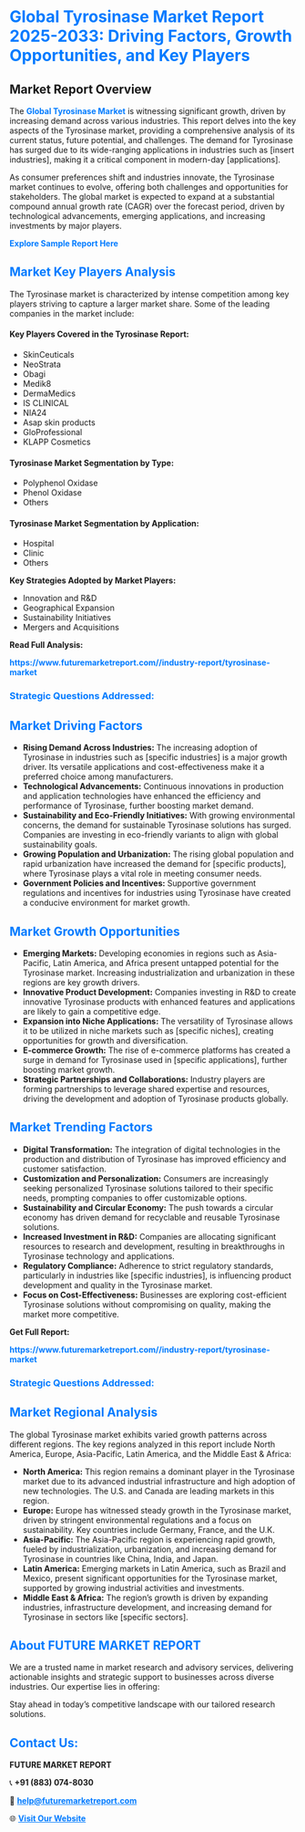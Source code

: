 <h1 style="color: #007BFF;">Global Tyrosinase Market Report 2025-2033: Driving Factors, Growth Opportunities, and Key Players</h1>

<section id="overview">
<h2>Market Report Overview</h2>
<p>The <a href="https://www.futuremarketreport.com//industry-report/tyrosinase-market" style="color: #007BFF; text-decoration: none;"><strong>Global Tyrosinase Market</strong></a> is witnessing significant growth, driven by increasing demand across various industries. This report delves into the key aspects of the Tyrosinase market, providing a comprehensive analysis of its current status, future potential, and challenges. The demand for Tyrosinase has surged due to its wide-ranging applications in industries such as [insert industries], making it a critical component in modern-day [applications].</p>
<p>As consumer preferences shift and industries innovate, the Tyrosinase market continues to evolve, offering both challenges and opportunities for stakeholders. The global market is expected to expand at a substantial compound annual growth rate (CAGR) over the forecast period, driven by technological advancements, emerging applications, and increasing investments by major players.</p>
</section>

<section id="overview">
<p><a href="https://www.futuremarketreport.com//request-sample/reportId=52617" style="color: #007BFF; text-decoration: none;"><strong>Explore Sample Report Here</strong></a></p>
</section>

<section id="key-players">
<h2 style="color: #007BFF;">Market Key Players Analysis</h2>
<p>The Tyrosinase market is characterized by intense competition among key players striving to capture a larger market share. Some of the leading companies in the market include:</p>
<h4>Key Players Covered in the Tyrosinase Report:</h4>
<ul><li>SkinCeuticals</li><li>NeoStrata</li><li>Obagi</li><li>Medik8</li><li>DermaMedics</li><li>IS CLINICAL</li><li>NIA24</li><li>Asap skin products</li><li>GloProfessional</li><li>KLAPP Cosmetics</li></ul>
<h4>Tyrosinase Market Segmentation by Type:</h4>
<ul><li>Polyphenol Oxidase</li><li>Phenol Oxidase</li><li>Others</li></ul>

<h4>Tyrosinase Market Segmentation by Application:</h4>
<ul><li>Hospital</li><li>Clinic</li><li>Others</li></ul>
<p><strong>Key Strategies Adopted by Market Players:</strong></p>
<ul>
<li>Innovation and R&D</li>
<li>Geographical Expansion</li>
<li>Sustainability Initiatives</li>
<li>Mergers and Acquisitions</li>
</ul>
</section>

<section>
<p><strong>Read Full Analysis: </strong></p><a href="https://www.futuremarketreport.com//industry-report/tyrosinase-market" style="color: #007BFF; text-decoration: none;"><strong>https://www.futuremarketreport.com//industry-report/tyrosinase-market</strong></a>
<h3 style="color: #007BFF;">Strategic Questions Addressed:</h3>
</section>

<section id="driving-factors">
<h2 style="color: #007BFF;">Market Driving Factors</h2>
<ul>
<li><strong>Rising Demand Across Industries:</strong> The increasing adoption of Tyrosinase in industries such as [specific industries] is a major growth driver. Its versatile applications and cost-effectiveness make it a preferred choice among manufacturers.</li>
<li><strong>Technological Advancements:</strong> Continuous innovations in production and application technologies have enhanced the efficiency and performance of Tyrosinase, further boosting market demand.</li>
<li><strong>Sustainability and Eco-Friendly Initiatives:</strong> With growing environmental concerns, the demand for sustainable Tyrosinase solutions has surged. Companies are investing in eco-friendly variants to align with global sustainability goals.</li>
<li><strong>Growing Population and Urbanization:</strong> The rising global population and rapid urbanization have increased the demand for [specific products], where Tyrosinase plays a vital role in meeting consumer needs.</li>
<li><strong>Government Policies and Incentives:</strong> Supportive government regulations and incentives for industries using Tyrosinase have created a conducive environment for market growth.</li>
</ul>
</section>

<section id="growth-opportunities">
<h2 style="color: #007BFF;">Market Growth Opportunities</h2>
<ul>
<li><strong>Emerging Markets:</strong> Developing economies in regions such as Asia-Pacific, Latin America, and Africa present untapped potential for the Tyrosinase market. Increasing industrialization and urbanization in these regions are key growth drivers.</li>
<li><strong>Innovative Product Development:</strong> Companies investing in R&D to create innovative Tyrosinase products with enhanced features and applications are likely to gain a competitive edge.</li>
<li><strong>Expansion into Niche Applications:</strong> The versatility of Tyrosinase allows it to be utilized in niche markets such as [specific niches], creating opportunities for growth and diversification.</li>
<li><strong>E-commerce Growth:</strong> The rise of e-commerce platforms has created a surge in demand for Tyrosinase used in [specific applications], further boosting market growth.</li>
<li><strong>Strategic Partnerships and Collaborations:</strong> Industry players are forming partnerships to leverage shared expertise and resources, driving the development and adoption of Tyrosinase products globally.</li>
</ul>
</section>

<section id="trending-factors">
<h2 style="color: #007BFF;">Market Trending Factors</h2>
<ul>
<li><strong>Digital Transformation:</strong> The integration of digital technologies in the production and distribution of Tyrosinase has improved efficiency and customer satisfaction.</li>
<li><strong>Customization and Personalization:</strong> Consumers are increasingly seeking personalized Tyrosinase solutions tailored to their specific needs, prompting companies to offer customizable options.</li>
<li><strong>Sustainability and Circular Economy:</strong> The push towards a circular economy has driven demand for recyclable and reusable Tyrosinase solutions.</li>
<li><strong>Increased Investment in R&D:</strong> Companies are allocating significant resources to research and development, resulting in breakthroughs in Tyrosinase technology and applications.</li>
<li><strong>Regulatory Compliance:</strong> Adherence to strict regulatory standards, particularly in industries like [specific industries], is influencing product development and quality in the Tyrosinase market.</li>
<li><strong>Focus on Cost-Effectiveness:</strong> Businesses are exploring cost-efficient Tyrosinase solutions without compromising on quality, making the market more competitive.</li>
</ul>
</section>

<section>
<p><strong>Get Full Report: </strong></p><a href="https://www.futuremarketreport.com//industry-report/tyrosinase-market" style="color: #007BFF; text-decoration: none;"><strong>https://www.futuremarketreport.com//industry-report/tyrosinase-market</strong></a>
<h3 style="color: #007BFF;">Strategic Questions Addressed:</h3>
</section>


<section id="regional-analysis">
<h2 style="color: #007BFF;">Market Regional Analysis</h2>
<p>The global Tyrosinase market exhibits varied growth patterns across different regions. The key regions analyzed in this report include North America, Europe, Asia-Pacific, Latin America, and the Middle East & Africa:</p>
<ul>
<li><strong>North America:</strong> This region remains a dominant player in the Tyrosinase market due to its advanced industrial infrastructure and high adoption of new technologies. The U.S. and Canada are leading markets in this region.</li>
<li><strong>Europe:</strong> Europe has witnessed steady growth in the Tyrosinase market, driven by stringent environmental regulations and a focus on sustainability. Key countries include Germany, France, and the U.K.</li>
<li><strong>Asia-Pacific:</strong> The Asia-Pacific region is experiencing rapid growth, fueled by industrialization, urbanization, and increasing demand for Tyrosinase in countries like China, India, and Japan.</li>
<li><strong>Latin America:</strong> Emerging markets in Latin America, such as Brazil and Mexico, present significant opportunities for the Tyrosinase market, supported by growing industrial activities and investments.</li>
<li><strong>Middle East & Africa:</strong> The region’s growth is driven by expanding industries, infrastructure development, and increasing demand for Tyrosinase in sectors like [specific sectors].</li>
</ul>
</section>

<footer>
<h2 style="color: #007BFF;">About FUTURE MARKET REPORT</h2>
<p>We are a trusted name in market research and advisory services, delivering actionable insights and strategic support to businesses across diverse industries. Our expertise lies in offering:</p>

<p>Stay ahead in today’s competitive landscape with our tailored research solutions.</p>

<h2 style="color: #007BFF;">Contact Us:</h2>
<p><strong>FUTURE MARKET REPORT</strong></p>
<p>📞 <strong>+91 (883) 074-8030</strong></p>
<p>📧 <strong><a href="mailto:help@futuremarketreport.com" style="color: #007BFF;">help@futuremarketreport.com</a></strong></p>
<p>🌐 <strong><a href="https://www.futuremarketreport.com/" style="color: #007BFF;">Visit Our Website</a></strong></p>
</footer>